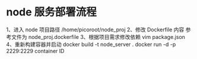 # node 服务部署流程
1、进入 node 项目路径
    /home/picoroot/node_proj
2、修改 Dockerfile 内容
    参考文件为 node_proj.dockerfile
3、根据项目需求修改依赖
    vim package.json
4、重新构建容器并启动
    docker build -t node_server .
    docker run -d -p 2229:2229 container ID
